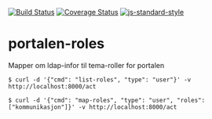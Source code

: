 [![Build Status](https://travis-ci.org/telemark/portalen-roles.svg?branch=master)](https://travis-ci.org/telemark/portalen-roles)
[![Coverage Status](https://coveralls.io/repos/telemark/portalen-roles/badge.svg?branch=master&service=github)](https://coveralls.io/github/telemark/portalen-roles?branch=master)
[![js-standard-style](https://img.shields.io/badge/code%20style-standard-brightgreen.svg?style=flat)](https://github.com/feross/standard)
# portalen-roles
Mapper om ldap-infor til tema-roller for portalen


```
$ curl -d '{"cmd": "list-roles", "type": "user"}' -v http://localhost:8000/act
```

```
$ curl -d '{"cmd": "map-roles", "type": "user", "roles": ["kommunikasjon"]}' -v http://localhost:8000/act
```
